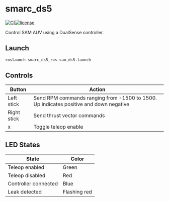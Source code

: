 # smarc_ds5

[![CI](https://github.com/matthew-william-lock/smarc_ds5_ros/actions/workflows/main.yaml/badge.svg)](https://github.com/matthew-william-lock/smarc_ds5_ros/actions/workflows/main.yaml)[![license](https://img.shields.io/badge/License-MIT%203--Clause-blue.svg)](https://mit-license.org/)

Control SAM AUV using a DualSense controller.

## Launch

```bash
roslaunch smarc_ds5_ros sam_ds5.launch
```

## Controls 

| Button | Action |
| --- | --- |
| Left stick | Send RPM commands ranging from -1500 to 1500. Up indicates positive and down negative |
| Right stick | Send thrust vector commands |
| x | Toggle teleop enable |

## LED States

| State | Color |
| --- | --- |
| Teleop enabled | Green |
| Teleop disabled | Red |
| Controller connected | Blue |
| Leak detected | Flashing red |